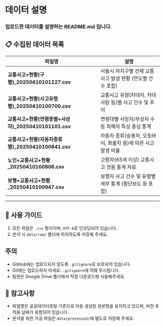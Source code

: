 # 데이터 설명

### 업로드한 데이터를 설명하는 README.md 입니다.


## 📋 수집된 데이터 목록

| 파일명 | 설명 |
|--------|------|
| **교통사고+현황(구별)\_20250410101227.csv** | 서울시 자치구별 전체 교통사고 발생 현황 (연도별 건수 포함) |
| **교통사고+현황(사고유형별)\_20250410100700.csv** | 교통사고 유형(차대차, 차대사람 등)별 사고 건수 및 추이 |
| **교통사고+현황(연령층별+사상자)\_20250410101101.csv** | 연령대별 사망자/부상자 수 등 피해자 특성 중심 통계 |
| **교통사고+현황(자동차종류별)\_20250410100841.csv** | 자동차 종류(승용차, 오토바이, 화물차 등)에 따른 사고 발생 비율 |
| **노인+교통사고+현황\_20250410100806.csv** | 고령자(65세 이상) 교통사고 전용 통계 자료 |
| **보행+교통사고+현황\_20250410100947.csv** | 보행자 사고 건수 및 유형별 세부 통계 (횡단보도 등 포함) |

---

## 📁 사용 가이드

1. 모든 파일은 `.csv` 형식이며, `UTF-8`로 인코딩되어 있습니다.
2. 분석 시 `data/raw/` 폴더에 위치하도록 저장해 주세요.

## 주의
- GitHub에는 업로드되지 않도록 `.gitignore`로 보호되어 있습니다.
- Git에는 업로드하지 마세요. `.gitignore`에 의해 무시됩니다.
- 팀원은 Google Drive 폴더에서 직접 다운로드해 사용해주세요.

## 🧠 참고사항

- 파일명은 공공데이터포털 기준으로 자동 생성된 원본명을 유지하고 있으며, 버전 추적용 날짜가 포함되어 있습니다.
- 분석을 위한 가공 파일은 `data/processed/`에 별도로 저장해 주세요.
